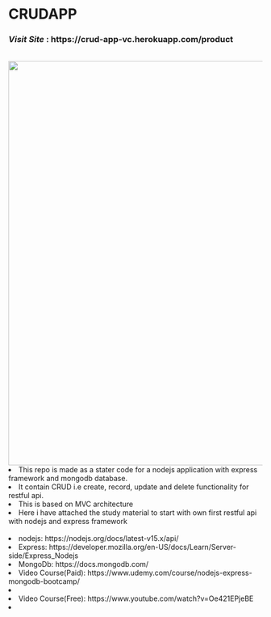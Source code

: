 # CRUDAPP
<h3><i>Visit Site</i> : https://crud-app-vc.herokuapp.com/product</h3>
<br>
<img src="https://i.imgur.com/CTTYPGo.gif" width="800" /> 
<ui>
<li>This repo is made as a stater code for a nodejs application with express framework and mongodb database. </li>
<li>It contain CRUD i.e create, record, update and delete functionality for restful api.</li>
<li>This is based on MVC architecture</li>
<li> Here i have attached the study material to start with own first restful api with nodejs and express framework</li>
 </ui>
 <br/>
 <ui>
  <li>nodejs: https://nodejs.org/docs/latest-v15.x/api/</li>
  <li>Express: https://developer.mozilla.org/en-US/docs/Learn/Server-side/Express_Nodejs </li>
  <li>MongoDb: https://docs.mongodb.com/ </li>
  <li> Video Course(Paid): https://www.udemy.com/course/nodejs-express-mongodb-bootcamp/ <li>
  <li> Video Course(Free): https://www.youtube.com/watch?v=Oe421EPjeBE  <li>
 </ui>
 
</ui>


 
